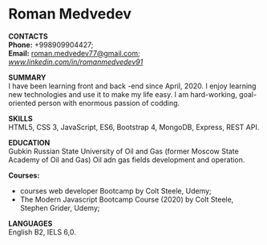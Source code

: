 # **Roman Medvedev**

**CONTACTS**  
**Phone:** +998909904427;  
**Email:** roman.medvedev77@gmail.com;  
_www.linkedin.com/in/romanmedvedev91_

**SUMMARY**  
I have been learning front and back -end since April, 2020. I enjoy learning new technologies and use it to make my life easy. I am hard-working, goal-oriented person with enormous passion of codding.

**SKILLS**  
HTML5, CSS 3, JavaScript, ES6, Bootstrap 4, MongoDB, Express, REST API.

**EDUCATION**  
Gubkin Russian State University of Oil and Gas (former Moscow State Academy of Oil and Gas)
Oil adn gas fields development and operation.

**Courses:**

- courses web developer Bootcamp by Colt Steele, Udemy;
- The Modern Javascript Bootcamp Course (2020) by Colt Steele, Stephen Grider, Udemy;

**LANGUAGES**  
English B2, IELS 6,0.

